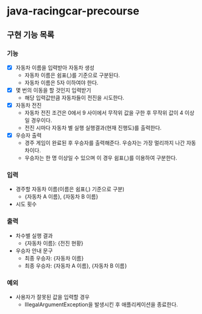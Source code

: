 # java-racingcar-precourse

## 구현 기능 목록 

### 기능
- [x] 자동차 이름을 입력받아 자동차 생성
  - 자동차 이름은 쉼표(,)를 기준으로 구분된다. 
  - 자동차 이름은 5자 이하여야 한다.
- [x] 몇 번의 이동을 할 것인지 입력받기
  - 해당 입력값만큼 자동차들이 전진을 시도한다.
- [x] 자동차 전진
  - 자동차 전진 조건은 0에서 9 사이에서 무작위 값을 구한 후 무작위 값이 4 이상일 경우이다.
  - 전진 시마다 자동차 별 실행 실행결과(현재 진행도)를 출력한다.
- [x] 우승자 출력
  - 경주 게임이 완료된 후 우승자를 출력해준다. 우승자는 가장 멀리까지 나간 자동차이다.
  - 우승자는 한 명 이상일 수 있으며 이 경우 쉼표(,)를 이용하여 구분한다.

### 입력
- 경주할 자동차 이름(이름은 쉼표(,) 기준으로 구분)
  - {자동차 A 이름}, {자동차 B 이름}
- 시도 횟수

### 출력
- 차수별 실행 결과
  - {자동차 이름}: {전진 현황}
- 우승자 안내 문구
  - 최종 우승자: {자동차 이름}
  - 최종 우승자: {자동차 A 이름}, {자동차 B 이름}

  
### 예외
- 사용자가 잘못된 값을 입력할 경우
  - IllegalArgumentException을 발생시킨 후 애플리케이션을 종료한다.
